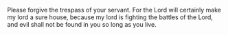 Please forgive the trespass of your servant. For the Lord will certainly make my lord a sure house, because my lord is fighting the battles of the Lord, and evil shall not be found in you so long as you live.
